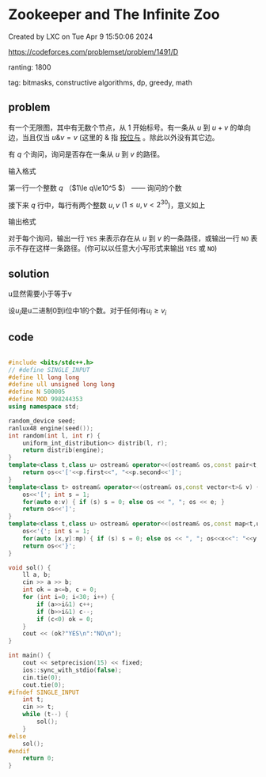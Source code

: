 # Zookeeper and The Infinite Zoo

Created by LXC on Tue Apr  9 15:50:06 2024

https://codeforces.com/problemset/problem/1491/D

ranting: 1800

tag: bitmasks, constructive algorithms, dp, greedy, math

## problem

有一个无限图，其中有无数个节点，从 $1$ 开始标号。有一条从 $u$ 到 $u+v$ 的单向边，当且仅当 $u \&  v = v$ (这里的 $\&$ 指 [按位与](https://zh.wikipedia.org/wiki/位操作#按位与（AND）) 。除此以外没有其它边。

有 $q$ 个询问，询问是否存在一条从 $u$ 到 $v$ 的路径。

输入格式

第一行一个整数 $q$ （$1\le q\le10^5 $） —— 询问的个数

接下来 $q$ 行中，每行有两个整数 $u,v$ ($1 \leq u,v < 2^{30}$)，意义如上

输出格式

对于每个询问，输出一行 `YES` 来表示存在从 $u$ 到 $v$ 的一条路径，或输出一行 `NO` 表示不存在这样一条路径。(你可以以任意大小写形式来输出 `YES` 或 `NO`)

## solution

u显然需要小于等于v

设$u_{i}$是u二进制0到i位中1的个数。对于任何i有$u_i \ge v_i$


## code

``` cpp

#include <bits/stdc++.h>
// #define SINGLE_INPUT
#define ll long long
#define ull unsigned long long
#define N 500005
#define MOD 998244353
using namespace std;

random_device seed;
ranlux48 engine(seed());
int random(int l, int r) {
    uniform_int_distribution<> distrib(l, r);
    return distrib(engine);
}
template<class t,class u> ostream& operator<<(ostream& os,const pair<t,u>& p) {
    return os<<'['<<p.first<<", "<<p.second<<']';
}
template<class t> ostream& operator<<(ostream& os,const vector<t>& v) {
    os<<'['; int s = 1;
    for(auto e:v) { if (s) s = 0; else os << ", "; os << e; }
    return os<<']';
}
template<class t,class u> ostream& operator<<(ostream& os,const map<t,u>& mp){
    os<<'{'; int s = 1;
    for(auto [x,y]:mp) { if (s) s = 0; else os << ", "; os<<x<<": "<<y; }
    return os<<'}';
}

void sol() {
    ll a, b;
    cin >> a >> b;
    int ok = a<=b, c = 0;
    for (int i=0; i<30; i++) {
        if (a>>i&1) c++;
        if (b>>i&1) c--;
        if (c<0) ok = 0;
    }
    cout << (ok?"YES\n":"NO\n");
}

int main() {
    cout << setprecision(15) << fixed;
    ios::sync_with_stdio(false);
    cin.tie(0);
    cout.tie(0);
#ifndef SINGLE_INPUT
    int t;
    cin >> t;
    while (t--) {
        sol();
    }
#else
    sol();
#endif
    return 0;
}

```
